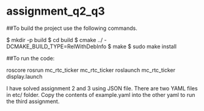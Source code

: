 # assignment_q2_q3

##To build the project use the following commands.

$ mkdir -p build
$ cd build
$ cmake ../ -DCMAKE_BUILD_TYPE=RelWithDebInfo
$ make
$ sudo make install


##To run the code:

roscore
rosrun mc_rtc_ticker mc_rtc_ticker
roslaunch mc_rtc_ticker display.launch


I have solved assignment 2 and 3 using JSON file. There are two YAML files in etc/ folder. Copy the contents of example.yaml into the other yaml to run the third assignment.
